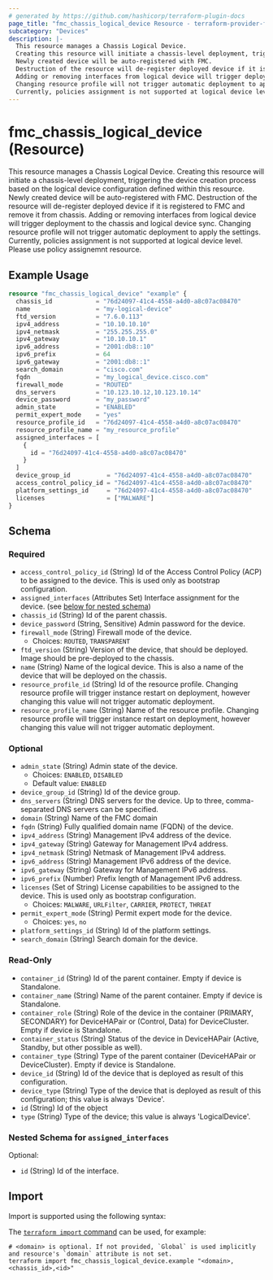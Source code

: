 ```yaml
---
# generated by https://github.com/hashicorp/terraform-plugin-docs
page_title: "fmc_chassis_logical_device Resource - terraform-provider-fmc"
subcategory: "Devices"
description: |-
  This resource manages a Chassis Logical Device.
  Creating this resource will initiate a chassis-level deployment, triggering the device creation process based on the logical device configuration defined within this resource.
  Newly created device will be auto-registered with FMC.
  Destruction of the resource will de-register deployed device if it is registered to FMC and remove it from chassis.
  Adding or removing interfaces from logical device will trigger deployment to the chassis and logical device sync.
  Changing resource profile will not trigger automatic deployment to apply the settings.
  Currently, policies assignment is not supported at logical device level. Please use policy assignemnt resource.
---
```


# fmc_chassis_logical_device (Resource)

This resource manages a Chassis Logical Device.
 Creating this resource will initiate a chassis-level deployment, triggering the device creation process based on the logical device configuration defined within this resource.
 Newly created device will be auto-registered with FMC.
 Destruction of the resource will de-register deployed device if it is registered to FMC and remove it from chassis.
 Adding or removing interfaces from logical device will trigger deployment to the chassis and logical device sync.
 Changing resource profile will not trigger automatic deployment to apply the settings.
 Currently, policies assignment is not supported at logical device level. Please use policy assignemnt resource.

## Example Usage

```terraform
resource "fmc_chassis_logical_device" "example" {
  chassis_id            = "76d24097-41c4-4558-a4d0-a8c07ac08470"
  name                  = "my-logical-device"
  ftd_version           = "7.6.0.113"
  ipv4_address          = "10.10.10.10"
  ipv4_netmask          = "255.255.255.0"
  ipv4_gateway          = "10.10.10.1"
  ipv6_address          = "2001:db8::10"
  ipv6_prefix           = 64
  ipv6_gateway          = "2001:db8::1"
  search_domain         = "cisco.com"
  fqdn                  = "my_logical_device.cisco.com"
  firewall_mode         = "ROUTED"
  dns_servers           = "10.123.10.12,10.123.10.14"
  device_password       = "my_password"
  admin_state           = "ENABLED"
  permit_expert_mode    = "yes"
  resource_profile_id   = "76d24097-41c4-4558-a4d0-a8c07ac08470"
  resource_profile_name = "my_resource_profile"
  assigned_interfaces = [
    {
      id = "76d24097-41c4-4558-a4d0-a8c07ac08470"
    }
  ]
  device_group_id          = "76d24097-41c4-4558-a4d0-a8c07ac08470"
  access_control_policy_id = "76d24097-41c4-4558-a4d0-a8c07ac08470"
  platform_settings_id     = "76d24097-41c4-4558-a4d0-a8c07ac08470"
  licenses                 = ["MALWARE"]
}
```

<!-- schema generated by tfplugindocs -->
## Schema

### Required

- `access_control_policy_id` (String) Id of the Access Control Policy (ACP) to be assigned to the device. This is used only as bootstrap configuration.
- `assigned_interfaces` (Attributes Set) Interface assignment for the device. (see [below for nested schema](#nestedatt--assigned_interfaces))
- `chassis_id` (String) Id of the parent chassis.
- `device_password` (String, Sensitive) Admin password for the device.
- `firewall_mode` (String) Firewall mode of the device.
  - Choices: `ROUTED`, `TRANSPARENT`
- `ftd_version` (String) Version of the device, that should be deployed. Image should be pre-deployed to the chassis.
- `name` (String) Name of the logical device. This is also a name of the device that will be deployed on the chassis.
- `resource_profile_id` (String) Id of the resource profile. Changing resource profile will trigger instance restart on deployment, however changing this value will not trigger automatic deployment.
- `resource_profile_name` (String) Name of the resource profile. Changing resource profile will trigger instance restart on deployment, however changing this value will not trigger automatic deployment.

### Optional

- `admin_state` (String) Admin state of the device.
  - Choices: `ENABLED`, `DISABLED`
  - Default value: `ENABLED`
- `device_group_id` (String) Id of the device group.
- `dns_servers` (String) DNS servers for the device. Up to three, comma-separated DNS servers can be specified.
- `domain` (String) Name of the FMC domain
- `fqdn` (String) Fully qualified domain name (FQDN) of the device.
- `ipv4_address` (String) Management IPv4 address of the device.
- `ipv4_gateway` (String) Gateway for Management IPv4 address.
- `ipv4_netmask` (String) Netmask of Management IPv4 address.
- `ipv6_address` (String) Management IPv6 address of the device.
- `ipv6_gateway` (String) Gateway for Management IPv6 address.
- `ipv6_prefix` (Number) Prefix length of Management IPv6 address.
- `licenses` (Set of String) License capabilities to be assigned to the device. This is used only as bootstrap configuration.
  - Choices: `MALWARE`, `URLFilter`, `CARRIER`, `PROTECT`, `THREAT`
- `permit_expert_mode` (String) Permit expert mode for the device.
  - Choices: `yes`, `no`
- `platform_settings_id` (String) Id of the platform settings.
- `search_domain` (String) Search domain for the device.

### Read-Only

- `container_id` (String) Id of the parent container. Empty if device is Standalone.
- `container_name` (String) Name of the parent container. Empty if device is Standalone.
- `container_role` (String) Role of the device in the container (PRIMARY, SECONDARY) for DeviceHAPair or (Control, Data) for DeviceCluster. Empty if device is Standalone.
- `container_status` (String) Status of the device in DeviceHAPair (Active, Standby, but other possible as well).
- `container_type` (String) Type of the parent container (DeviceHAPair or DeviceCluster). Empty if device is Standalone.
- `device_id` (String) Id of the device that is deployed as result of this configuration.
- `device_type` (String) Type of the device that is deployed as result of this configuration; this value is always 'Device'.
- `id` (String) Id of the object
- `type` (String) Type of the device; this value is always 'LogicalDevice'.

<a id="nestedatt--assigned_interfaces"></a>
### Nested Schema for `assigned_interfaces`

Optional:

- `id` (String) Id of the interface.

## Import

Import is supported using the following syntax:

The [`terraform import` command](https://developer.hashicorp.com/terraform/cli/commands/import) can be used, for example:

```shell
# <domain> is optional. If not provided, `Global` is used implicitly and resource's `domain` attribute is not set.
terraform import fmc_chassis_logical_device.example "<domain>,<chassis_id>,<id>"
```
